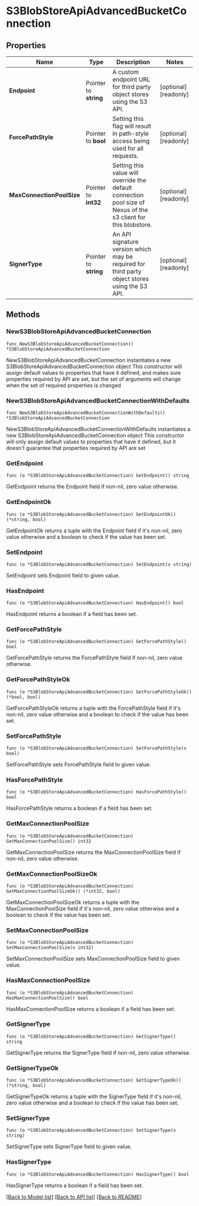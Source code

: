 # S3BlobStoreApiAdvancedBucketConnection

## Properties

Name | Type | Description | Notes
------------ | ------------- | ------------- | -------------
**Endpoint** | Pointer to **string** | A custom endpoint URL for third party object stores using the S3 API. | [optional] [readonly] 
**ForcePathStyle** | Pointer to **bool** | Setting this flag will result in path-style access being used for all requests. | [optional] [readonly] 
**MaxConnectionPoolSize** | Pointer to **int32** | Setting this value will override the default connection pool size of Nexus of the s3 client for this blobstore. | [optional] [readonly] 
**SignerType** | Pointer to **string** | An API signature version which may be required for third party object stores using the S3 API. | [optional] [readonly] 

## Methods

### NewS3BlobStoreApiAdvancedBucketConnection

`func NewS3BlobStoreApiAdvancedBucketConnection() *S3BlobStoreApiAdvancedBucketConnection`

NewS3BlobStoreApiAdvancedBucketConnection instantiates a new S3BlobStoreApiAdvancedBucketConnection object
This constructor will assign default values to properties that have it defined,
and makes sure properties required by API are set, but the set of arguments
will change when the set of required properties is changed

### NewS3BlobStoreApiAdvancedBucketConnectionWithDefaults

`func NewS3BlobStoreApiAdvancedBucketConnectionWithDefaults() *S3BlobStoreApiAdvancedBucketConnection`

NewS3BlobStoreApiAdvancedBucketConnectionWithDefaults instantiates a new S3BlobStoreApiAdvancedBucketConnection object
This constructor will only assign default values to properties that have it defined,
but it doesn't guarantee that properties required by API are set

### GetEndpoint

`func (o *S3BlobStoreApiAdvancedBucketConnection) GetEndpoint() string`

GetEndpoint returns the Endpoint field if non-nil, zero value otherwise.

### GetEndpointOk

`func (o *S3BlobStoreApiAdvancedBucketConnection) GetEndpointOk() (*string, bool)`

GetEndpointOk returns a tuple with the Endpoint field if it's non-nil, zero value otherwise
and a boolean to check if the value has been set.

### SetEndpoint

`func (o *S3BlobStoreApiAdvancedBucketConnection) SetEndpoint(v string)`

SetEndpoint sets Endpoint field to given value.

### HasEndpoint

`func (o *S3BlobStoreApiAdvancedBucketConnection) HasEndpoint() bool`

HasEndpoint returns a boolean if a field has been set.

### GetForcePathStyle

`func (o *S3BlobStoreApiAdvancedBucketConnection) GetForcePathStyle() bool`

GetForcePathStyle returns the ForcePathStyle field if non-nil, zero value otherwise.

### GetForcePathStyleOk

`func (o *S3BlobStoreApiAdvancedBucketConnection) GetForcePathStyleOk() (*bool, bool)`

GetForcePathStyleOk returns a tuple with the ForcePathStyle field if it's non-nil, zero value otherwise
and a boolean to check if the value has been set.

### SetForcePathStyle

`func (o *S3BlobStoreApiAdvancedBucketConnection) SetForcePathStyle(v bool)`

SetForcePathStyle sets ForcePathStyle field to given value.

### HasForcePathStyle

`func (o *S3BlobStoreApiAdvancedBucketConnection) HasForcePathStyle() bool`

HasForcePathStyle returns a boolean if a field has been set.

### GetMaxConnectionPoolSize

`func (o *S3BlobStoreApiAdvancedBucketConnection) GetMaxConnectionPoolSize() int32`

GetMaxConnectionPoolSize returns the MaxConnectionPoolSize field if non-nil, zero value otherwise.

### GetMaxConnectionPoolSizeOk

`func (o *S3BlobStoreApiAdvancedBucketConnection) GetMaxConnectionPoolSizeOk() (*int32, bool)`

GetMaxConnectionPoolSizeOk returns a tuple with the MaxConnectionPoolSize field if it's non-nil, zero value otherwise
and a boolean to check if the value has been set.

### SetMaxConnectionPoolSize

`func (o *S3BlobStoreApiAdvancedBucketConnection) SetMaxConnectionPoolSize(v int32)`

SetMaxConnectionPoolSize sets MaxConnectionPoolSize field to given value.

### HasMaxConnectionPoolSize

`func (o *S3BlobStoreApiAdvancedBucketConnection) HasMaxConnectionPoolSize() bool`

HasMaxConnectionPoolSize returns a boolean if a field has been set.

### GetSignerType

`func (o *S3BlobStoreApiAdvancedBucketConnection) GetSignerType() string`

GetSignerType returns the SignerType field if non-nil, zero value otherwise.

### GetSignerTypeOk

`func (o *S3BlobStoreApiAdvancedBucketConnection) GetSignerTypeOk() (*string, bool)`

GetSignerTypeOk returns a tuple with the SignerType field if it's non-nil, zero value otherwise
and a boolean to check if the value has been set.

### SetSignerType

`func (o *S3BlobStoreApiAdvancedBucketConnection) SetSignerType(v string)`

SetSignerType sets SignerType field to given value.

### HasSignerType

`func (o *S3BlobStoreApiAdvancedBucketConnection) HasSignerType() bool`

HasSignerType returns a boolean if a field has been set.


[[Back to Model list]](../README.md#documentation-for-models) [[Back to API list]](../README.md#documentation-for-api-endpoints) [[Back to README]](../README.md)


